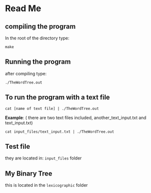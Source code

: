 # Read Me

## compiling the program

In the root of the directory type:
```
make
```

## Running the program 

after compiling type:

```
./TheWordTree.out
```

## To run the program with a text file

```
cat [name of text file] | ./TheWordTree.out
```

**Example**: ( there are two text files included, another_text_input.txt and text_input.txt) 

```
cat input_files/text_input.txt | ./TheWordTree.out
```
## Test file
they are located in: `input_files` folder

## My Binary Tree
this is located in the `lexicographic` folder
